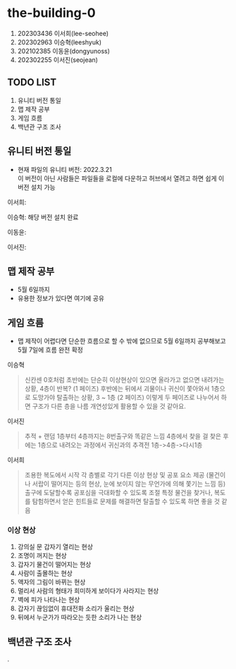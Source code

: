 # the-building-0
1. 202303436 이서희(lee-seohee)
2. 202302963 이승혁(leeshyuk)
3. 202102385 이동윤(dongyunoss)
4. 202302255 이서진(seojean)

## TODO LIST
1. 유니티 버전 통일
2. 맵 제작 공부
3. 게임 흐름
4. 백년관 구조 조사

## 유니티 버전 통일
* 현재 파일의 유니티 버전: 2022.3.21   
이 버전이 아닌 사람들은 파일들을 로컬에 다운하고 허브에서 열려고 하면 쉽게 이 버전 설치 가능
   
이서희:
   
이승혁: 해당 버전 설치 완료
   
이동윤:
   
이서진:

## 맵 제작 공부
* 5월 6일까지
* 유용한 정보가 있다면 여기에 공유

## 게임 흐름
* 맵 제작이 어렵다면 단순한 흐름으로 할 수 밖에 없으므로 5월 6일까지 공부해보고 5월 7일에 흐름 완전 확정

이승혁
> 신칸센 0호처럼
> 초반에는 단순히 이상현상이 있으면 올라가고 없으면 내려가는 상황, 4층이 반복? (1 페이즈)
> 후반에는 뒤에서 괴물이나 귀신이 쫓아와서 1층으로 도망가야 탈출하는 상황, 3 ~ 1층 (2 페이즈)
> 이렇게 두 페이즈로 나누어서 하면 구조가 다른 층을 나름 개연성있게 활용할 수 있을 것 같아요.

이서진
> 추적 + 랜덤
> 1층부터 4층까지는 8번출구와 똑같은 느낌
> 4층에서 찾을 걸 찾은 후에는 1층으로 내려오는 과정에서 귀신과의 추격전
> 1층->4층->다시1층

이서희
> 조용한 복도에서 시작
> 각 층별로 각기 다른 이상 현상 및 공포 요소 제공 (물건이나 서랍이 떨어지는 등의 현상, 눈에 보이지 않는 무언가에 의해 쫓기는 느낌 등)
> 출구에 도달할수록 공포심을 극대화할 수 있도록 조절
> 특정 물건을 찾거나, 복도를 탐험하면서 얻은 힌트들로 문제를 해결하면 탈출할 수 있도록 하면 좋을 것 같음

### 이상 현상
1. 강의실 문 갑자기 열리는 현상
2. 조명이 꺼지는 현상
3. 갑자기 물건이 떨어지는 현상
4. 사람이 출몰하는 현상
5. 액자의 그림이 바뀌는 현상
6. 멀리서 사람의 형태가 희미하게 보이다가 사라지는 현상
7. 벽에 피가 나타나는 현상
8. 갑자기 끊임없이 휴대전화 소리가 울리는 현상
9. 뒤에서 누군가가 따라오는 듯한 소리가 나는 현상

## 백년관 구조 조사
.
